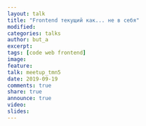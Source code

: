 ```yaml
---
layout: talk
title: "Frontend текущий как... не в себя"
modified:
categories: talks
author: but_a
excerpt:
tags: [code web frontend]
image:
feature:
talk: meetup_tmn5
date: 2019-09-19
comments: true
share: true
announce: true
video: 
slides: 
---
```


